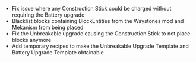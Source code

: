 * Fix issue where any Construction Stick could be charged without requiring the Battery upgrade
* Blacklist blocks containing BlockEntities from the Waystones mod and Mekanism from being placed
* Fix the Unbreakable upgrade causing the Construction Stick to not place blocks anymore
* Add temporary recipes to make the Unbreakable Upgrade Template and Battery Upgrade Template obtainable